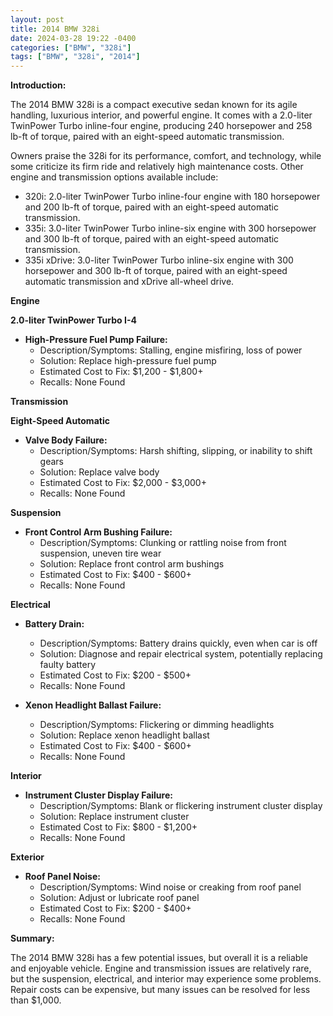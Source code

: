 ```yaml
---
layout: post
title: 2014 BMW 328i
date: 2024-03-28 19:22 -0400
categories: ["BMW", "328i"]
tags: ["BMW", "328i", "2014"]
---
```

**Introduction:**

The 2014 BMW 328i is a compact executive sedan known for its agile handling, luxurious interior, and powerful engine. It comes with a 2.0-liter TwinPower Turbo inline-four engine, producing 240 horsepower and 258 lb-ft of torque, paired with an eight-speed automatic transmission.

Owners praise the 328i for its performance, comfort, and technology, while some criticize its firm ride and relatively high maintenance costs. Other engine and transmission options available include:

* 320i: 2.0-liter TwinPower Turbo inline-four engine with 180 horsepower and 200 lb-ft of torque, paired with an eight-speed automatic transmission.
* 335i: 3.0-liter TwinPower Turbo inline-six engine with 300 horsepower and 300 lb-ft of torque, paired with an eight-speed automatic transmission.
* 335i xDrive: 3.0-liter TwinPower Turbo inline-six engine with 300 horsepower and 300 lb-ft of torque, paired with an eight-speed automatic transmission and xDrive all-wheel drive.

**Engine**

**2.0-liter TwinPower Turbo I-4**

* **High-Pressure Fuel Pump Failure:**
    * Description/Symptoms: Stalling, engine misfiring, loss of power
    * Solution: Replace high-pressure fuel pump
    * Estimated Cost to Fix: $1,200 - $1,800+
    * Recalls: None Found

**Transmission**

**Eight-Speed Automatic**

* **Valve Body Failure:**
    * Description/Symptoms: Harsh shifting, slipping, or inability to shift gears
    * Solution: Replace valve body
    * Estimated Cost to Fix: $2,000 - $3,000+
    * Recalls: None Found

**Suspension**

* **Front Control Arm Bushing Failure:**
    * Description/Symptoms: Clunking or rattling noise from front suspension, uneven tire wear
    * Solution: Replace front control arm bushings
    * Estimated Cost to Fix: $400 - $600+
    * Recalls: None Found

**Electrical**

* **Battery Drain:**
    * Description/Symptoms: Battery drains quickly, even when car is off
    * Solution: Diagnose and repair electrical system, potentially replacing faulty battery
    * Estimated Cost to Fix: $200 - $500+
    * Recalls: None Found

* **Xenon Headlight Ballast Failure:**
    * Description/Symptoms: Flickering or dimming headlights
    * Solution: Replace xenon headlight ballast
    * Estimated Cost to Fix: $400 - $600+
    * Recalls: None Found

**Interior**

* **Instrument Cluster Display Failure:**
    * Description/Symptoms: Blank or flickering instrument cluster display
    * Solution: Replace instrument cluster
    * Estimated Cost to Fix: $800 - $1,200+
    * Recalls: None Found

**Exterior**

* **Roof Panel Noise:**
    * Description/Symptoms: Wind noise or creaking from roof panel
    * Solution: Adjust or lubricate roof panel
    * Estimated Cost to Fix: $200 - $400+
    * Recalls: None Found

**Summary:**

The 2014 BMW 328i has a few potential issues, but overall it is a reliable and enjoyable vehicle. Engine and transmission issues are relatively rare, but the suspension, electrical, and interior may experience some problems. Repair costs can be expensive, but many issues can be resolved for less than $1,000.
